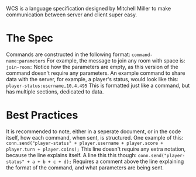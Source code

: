 WCS is a language specification designed by Mitchell Miller to make communication between server and client super easy. 

# The Spec
Commands are constructed in the following format:
`command-name:parameters`
For example, the message to join any room with space is:
`join-room:`
Notice how the parameters are empty, as this version of the command doesn't require any parameters.
An example command to share data with the server, for example, a player's status, would look like this:
`player-status:username,10,4,495`
This is formatted just like a command, but has multiple sections, dedicated to data. 

# Best Practices
It is recommended to note, either in a seperate document, or in the code itself, how each command, when sent, is structured. One example of this:
`conn.send("player-status" + player.username + player.score + player.turn + player.coins);`
This line doesn't require any extra notation, because the line explains itself.
A line this this though:
`conn.send("player-status" + a + b + c + d);`
Requires a comment above the line explaining the format of the command, and what parameters are being sent.
